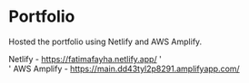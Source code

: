 # Portfolio 

Hosted the portfolio using Netlify and AWS Amplify. 

Netlify - https://fatimafayha.netlify.app/ '<br>'
AWS Amplify - https://main.dd43tyl2p8291.amplifyapp.com/
 
